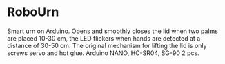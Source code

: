 # RoboUrn
Smart urn on Arduino.
Opens and smoothly closes the lid when two palms are placed 10-30 cm, the LED flickers when hands are detected at a distance of 30-50 cm.
The original mechanism for lifting the lid is only screws servo and hot glue.
Arduino NANO, HC-SR04, SG-90 2 pcs.

